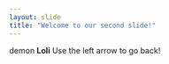 ```yaml
---
layout: slide
title: "Welcome to our second slide!"
---
```

demon **Loli**
Use the left arrow to go back!
